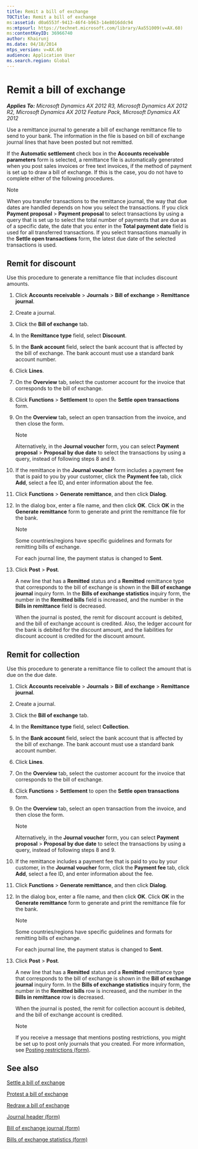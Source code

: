 ```yaml
---
title: Remit a bill of exchange
TOCTitle: Remit a bill of exchange
ms:assetid: d0a6553f-9413-46f4-b963-14e8016ddc94
ms:mtpsurl: https://technet.microsoft.com/library/Aa551009(v=AX.60)
ms:contentKeyID: 36966740
author: Khairunj
ms.date: 04/18/2014
mtps_version: v=AX.60
audience: Application User
ms.search.region: Global
---
```


# Remit a bill of exchange 


_**Applies To:** Microsoft Dynamics AX 2012 R3, Microsoft Dynamics AX 2012 R2, Microsoft Dynamics AX 2012 Feature Pack, Microsoft Dynamics AX 2012_

Use a remittance journal to generate a bill of exchange remittance file to send to your bank. The information in the file is based on bill of exchange journal lines that have been posted but not remitted.

If the **Automatic settlement** check box in the **Accounts receivable parameters** form is selected, a remittance file is automatically generated when you post sales invoices or free text invoices, if the method of payment is set up to draw a bill of exchange. If this is the case, you do not have to complete either of the following procedures.


> [!NOTE]
> <P>When you transfer transactions to the remittance journal, the way that due dates are handled depends on how you select the transactions. If you click <STRONG>Payment proposal</STRONG> &gt; <STRONG>Payment proposal</STRONG> to select transactions by using a query that is set up to select the total number of payments that are due as of a specific date, the date that you enter in the <STRONG>Total payment date</STRONG> field is used for all transferred transactions. If you select transactions manually in the <STRONG>Settle open transactions</STRONG> form, the latest due date of the selected transactions is used.</P>



## Remit for discount

Use this procedure to generate a remittance file that includes discount amounts.

1.  Click **Accounts receivable** \> **Journals** \> **Bill of exchange** \> **Remittance journal**.

2.  Create a journal.

3.  Click the **Bill of exchange** tab.

4.  In the **Remittance type** field, select **Discount**.

5.  In the **Bank account** field, select the bank account that is affected by the bill of exchange. The bank account must use a standard bank account number.

6.  Click **Lines**.

7.  On the **Overview** tab, select the customer account for the invoice that corresponds to the bill of exchange.

8.  Click **Functions** \> **Settlement** to open the **Settle open transactions** form.

9.  On the **Overview** tab, select an open transaction from the invoice, and then close the form.
    

    > [!NOTE]
    > <P>Alternatively, in the <STRONG>Journal voucher</STRONG> form, you can select <STRONG>Payment proposal</STRONG> &gt; <STRONG>Proposal by due date</STRONG> to select the transactions by using a query, instead of following steps 8 and 9.</P>



10. If the remittance in the **Journal voucher** form includes a payment fee that is paid to you by your customer, click the **Payment fee** tab, click **Add**, select a fee ID, and enter information about the fee.

11. Click **Functions** \> **Generate remittance**, and then click **Dialog**.

12. In the dialog box, enter a file name, and then click **OK**. Click **OK** in the **Generate remittance** form to generate and print the remittance file for the bank.
    

    > [!NOTE]
    > <P>Some countries/regions have specific guidelines and formats for remitting bills of exchange.</P>

    
    For each journal line, the payment status is changed to **Sent**.

13. Click **Post** \> **Post**.
    
    A new line that has a **Remitted** status and a **Remitted** remittance type that corresponds to the bill of exchange is shown in the **Bill of exchange journal** inquiry form. In the **Bills of exchange statistics** inquiry form, the number in the **Remitted bills** field is increased, and the number in the **Bills in remittance** field is decreased.
    
    When the journal is posted, the remit for discount account is debited, and the bill of exchange account is credited. Also, the ledger account for the bank is debited for the discount amount, and the liabilities for discount account is credited for the discount amount.

## Remit for collection

Use this procedure to generate a remittance file to collect the amount that is due on the due date.

1.  Click **Accounts receivable** \> **Journals** \> **Bill of exchange** \> **Remittance journal**.

2.  Create a journal.

3.  Click the **Bill of exchange** tab.

4.  In the **Remittance type** field, select **Collection**.

5.  In the **Bank account** field, select the bank account that is affected by the bill of exchange. The bank account must use a standard bank account number.

6.  Click **Lines**.

7.  On the **Overview** tab, select the customer account for the invoice that corresponds to the bill of exchange.

8.  Click **Functions** \> **Settlement** to open the **Settle open transactions** form.

9.  On the **Overview** tab, select an open transaction from the invoice, and then close the form.
    

    > [!NOTE]
    > <P>Alternatively, in the <STRONG>Journal voucher</STRONG> form, you can select <STRONG>Payment proposal</STRONG> &gt; <STRONG>Proposal by due date</STRONG> to select the transactions by using a query, instead of following steps 8 and 9.</P>



10. If the remittance includes a payment fee that is paid to you by your customer, in the **Journal voucher** form, click the **Payment fee** tab, click **Add**, select a fee ID, and enter information about the fee.

11. Click **Functions** \> **Generate remittance**, and then click **Dialog**.

12. In the dialog box, enter a file name, and then click **OK**. Click **OK** in the **Generate remittance** form to generate and print the remittance file for the bank.
    

    > [!NOTE]
    > <P>Some countries/regions have specific guidelines and formats for remitting bills of exchange.</P>

    
    For each journal line, the payment status is changed to **Sent**.

13. Click **Post** \> **Post**.
    
    A new line that has a **Remitted** status and a **Remitted** remittance type that corresponds to the bill of exchange is shown in the **Bill of exchange journal** inquiry form. In the **Bills of exchange statistics** inquiry form, the number in the **Remitted bills** row is increased, and the number in the **Bills in remittance** row is decreased.
    
    When the journal is posted, the remit for collection account is debited, and the bill of exchange account is credited.
    

    > [!NOTE]
    > <P>If you receive a message that mentions posting restrictions, you might be set up to post only journals that you created. For more information, see <A href="https://technet.microsoft.com/library/hh227598(v=ax.60)">Posting restrictions (form)</A>.</P>



## See also

[Settle a bill of exchange](settle-a-bill-of-exchange.md)

[Protest a bill of exchange](protest-a-bill-of-exchange.md)

[Redraw a bill of exchange](redraw-a-bill-of-exchange.md)

[Journal header (form)](https://technet.microsoft.com/library/aa557917\(v=ax.60\))

[Bill of exchange journal (form)](https://technet.microsoft.com/library/aa582684\(v=ax.60\))

[Bills of exchange statistics (form)](https://technet.microsoft.com/library/aa572115\(v=ax.60\))

  



